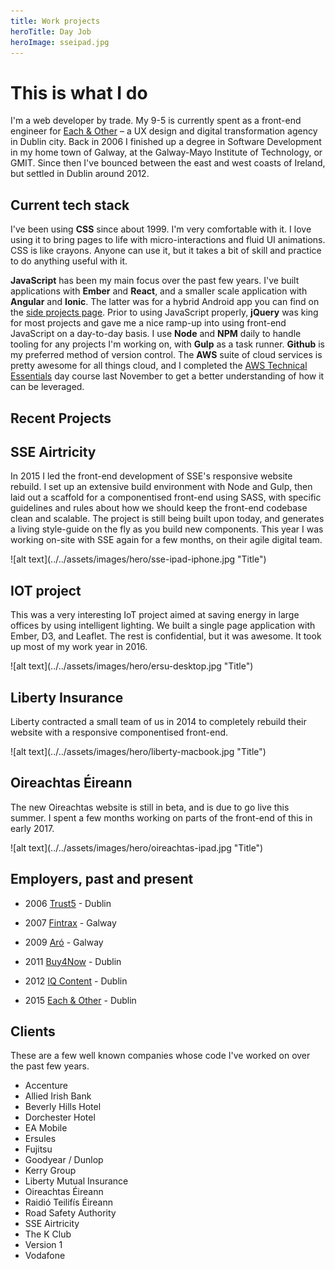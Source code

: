 ```yaml
---
title: Work projects
heroTitle: Day Job
heroImage: sseipad.jpg
---
```


# **This is** what I do

I'm a web developer by trade. My 9-5 is currently spent as a front-end engineer for <a href="http://www.eachandother.com/people.html" target="_blank" >Each & Other</a> – a UX design and digital transformation agency in Dublin city. Back in 2006 I finished up a degree in Software Development in my home town of Galway, at the Galway-Mayo Institute of Technology, or GMIT. Since then I've bounced between the east and west coasts of Ireland, but settled in Dublin around 2012.


## Current __tech stack__

I've been using __CSS__ since about 1999. I'm very comfortable with it. I love using it to bring pages to life with micro-interactions and fluid UI animations. CSS is like crayons. Anyone can use it, but it takes a bit of skill and practice to do anything useful with it.

__JavaScript__ has been my main focus over the past few years. I've built applications with __Ember__ and __React__, and a smaller scale application with __Angular__ and __Ionic__. The latter was for a hybrid Android app you can find on the <a href="./projects">side projects page</a>. Prior to using JavaScript properly, __jQuery__ was king for most projects and gave me a nice ramp-up into using front-end JavaScript on a day-to-day basis. I use __Node__ and __NPM__ daily to handle tooling for any projects I'm working on, with __Gulp__ as a task runner. __Github__ is my preferred method of version control. The __AWS__ suite of cloud services is pretty awesome for all things cloud, and I completed the <a href="https://aws.amazon.com/training/course-descriptions/essentials/" target="_blank" >AWS Technical Essentials</a> day course last November to get a better understanding of how it can be leveraged.


## __Recent__ Projects

## __SSE__ Airtricity

In 2015 I led the front-end development of SSE's responsive website rebuild. I set up an extensive build environment with Node and Gulp, then laid out a scaffold for a componentised front-end using SASS, with specific guidelines and rules about how we should keep the front-end codebase clean and scalable. The project is still being built upon today, and generates a living style-guide on the fly as you build new components. This year I was working on-site with SSE again for a few months, on their agile digital team.

<div component="image-curtains" modifier="" layout="LR" >
  ![alt text](../../assets/images/hero/sse-ipad-iphone.jpg "Title")
</div>

## __IOT project__

This was a very interesting IoT project aimed at saving energy in large offices by using intelligent lighting. We built a single page application with Ember, D3, and Leaflet. The rest is confidential, but it was awesome. It took up most of my work year in 2016.

<div component="image-curtains" modifier="" layout="LR" >
  ![alt text](../../assets/images/hero/ersu-desktop.jpg "Title")
</div>

## __Liberty__ Insurance

Liberty contracted a small team of us in 2014 to completely rebuild their website with a responsive componentised front-end.

<div component="image-curtains" modifier="" layout="LR" >
  ![alt text](../../assets/images/hero/liberty-macbook.jpg "Title")
</div>

## __Oireachtas__ Éireann

The new Oireachtas website is still in beta, and is due to go live this summer. I spent a few months working on parts of the front-end of this in early 2017.

<div component="image-curtains" modifier="" layout="LR" >
  ![alt text](../../assets/images/hero/oireachtas-ipad.jpg "Title")
</div>

## __Employers,__ past and present  

- 2006 <a href="#" target="_blank" >Trust5</a> - Dublin
- 2007 <a href="#" target="_blank" >Fintrax</a> - Galway
- 2009 <a href="#" target="_blank" >Aró</a> - Galway
- 2011 <a href="#" target="_blank" >Buy4Now</a> - Dublin
- 2012 <a href="#" target="_blank" >IQ Content</a> - Dublin
- 2015 <a href="#" target="_blank" >Each & Other</a> - Dublin



  <!-- Map component? -->



## Clients

These are a few well known companies whose code I've worked on over the past few years.

- Accenture
- Allied Irish Bank
- Beverly Hills Hotel
- Dorchester Hotel
- EA Mobile
- Ersules
- Fujitsu
- Goodyear / Dunlop
- Kerry Group
- Liberty Mutual Insurance
- Oireachtas Éireann
- Raidió Teilifís Éireann
- Road Safety Authority
- SSE Airtricity
- The K Club
- Version 1
- Vodafone
